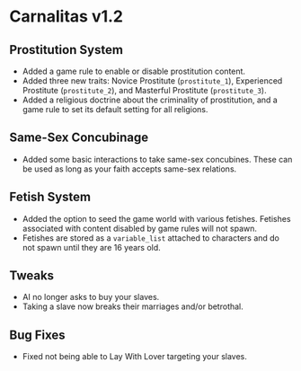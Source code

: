 # Carnalitas v1.2

## Prostitution System

* Added a game rule to enable or disable prostitution content.
* Added three new traits: Novice Prostitute (`prostitute_1`), Experienced Prostitute (`prostitute_2`), and Masterful Prostitute (`prostitute_3`).
* Added a religious doctrine about the criminality of prostitution, and a game rule to set its default setting for all religions.

## Same-Sex Concubinage

* Added some basic interactions to take same-sex concubines. These can be used as long as your faith accepts same-sex relations.

## Fetish System

* Added the option to seed the game world with various fetishes. Fetishes associated with content disabled by game rules will not spawn.
* Fetishes are stored as a `variable_list` attached to characters and do not spawn until they are 16 years old.

## Tweaks

* AI no longer asks to buy your slaves.
* Taking a slave now breaks their marriages and/or betrothal.

## Bug Fixes

* Fixed not being able to Lay With Lover targeting your slaves.
